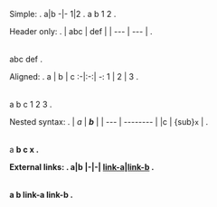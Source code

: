Simple:
.
a|b
-|-
1|2
.
<document source="<src>/index.md">
    <table classes="colwidths-auto">
        <tgroup cols="2">
            <colspec colwidth="50.0">
            <colspec colwidth="50.0">
            <thead>
                <row>
                    <entry>
                        <paragraph>
                            a
                    <entry>
                        <paragraph>
                            b
            <tbody>
                <row>
                    <entry>
                        <paragraph>
                            1
                    <entry>
                        <paragraph>
                            2
.

Header only:
.
| abc | def |
| --- | --- |
.
<document source="<src>/index.md">
    <table classes="colwidths-auto">
        <tgroup cols="2">
            <colspec colwidth="50.0">
            <colspec colwidth="50.0">
            <thead>
                <row>
                    <entry>
                        <paragraph>
                            abc
                    <entry>
                        <paragraph>
                            def
.

Aligned:
.
a | b | c
:-|:-:| -:
1 | 2 | 3
.
<document source="<src>/index.md">
    <table classes="colwidths-auto">
        <tgroup cols="3">
            <colspec colwidth="33.33">
            <colspec colwidth="33.33">
            <colspec colwidth="33.33">
            <thead>
                <row>
                    <entry classes="text-left">
                        <paragraph>
                            a
                    <entry classes="text-center">
                        <paragraph>
                            b
                    <entry classes="text-right">
                        <paragraph>
                            c
            <tbody>
                <row>
                    <entry classes="text-left">
                        <paragraph>
                            1
                    <entry classes="text-center">
                        <paragraph>
                            2
                    <entry classes="text-right">
                        <paragraph>
                            3
.

Nested syntax:
.
| *a* | __*b*__  |
| --- | -------- |
|c  | {sub}`x` |
.
<document source="<src>/index.md">
    <table classes="colwidths-auto">
        <tgroup cols="2">
            <colspec colwidth="50.0">
            <colspec colwidth="50.0">
            <thead>
                <row>
                    <entry>
                        <paragraph>
                            <emphasis>
                                a
                    <entry>
                        <paragraph>
                            <strong>
                                <emphasis>
                                    b
            <tbody>
                <row>
                    <entry>
                        <paragraph>
                            c
                    <entry>
                        <paragraph>
                            <subscript>
                                x
.

External links:
.
a|b
|-|-|
[link-a](https://www.google.com/)|[link-b](https://www.python.org/)
.
<document source="<src>/index.md">
    <table classes="colwidths-auto">
        <tgroup cols="2">
            <colspec colwidth="50.0">
            <colspec colwidth="50.0">
            <thead>
                <row>
                    <entry>
                        <paragraph>
                            a
                    <entry>
                        <paragraph>
                            b
            <tbody>
                <row>
                    <entry>
                        <paragraph>
                            <reference refuri="https://www.google.com/">
                                link-a
                    <entry>
                        <paragraph>
                            <reference refuri="https://www.python.org/">
                                link-b
.
